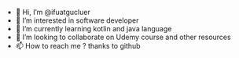 - 👋 Hi, I’m @ifuatgucluer
- 👀 I’m interested in software developer
- 🌱 I’m currently learning kotlin and java language
- 💞️ I’m looking to collaborate on Udemy course and other resources
- 📫 How to reach me ? thanks to github

<!---
ifuatgucluer/ifuatgucluer is a ✨ special ✨ repository because its `README.md` (this file) appears on your GitHub profile.
You can click the Preview link to take a look at your changes.
--->
